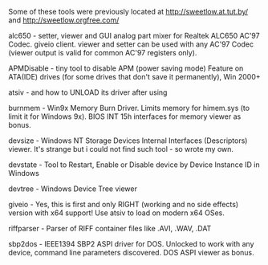 Some of these tools were previously located at http://sweetlow.at.tut.by/ and http://sweetlow.orgfree.com/

alc650 - setter, viewer and GUI analog part mixer for Realtek ALC650 AC'97 Codec. giveio client. viewer and setter can be used with any AC'97 Codec (viewer output is valid for common AC'97 registers only).

APMDisable - tiny tool to disable APM (power saving mode) Feature on ATA(IDE) drives (for some drives that don't save it permanently), Win 2000+

atsiv - and how to UNLOAD its driver after using

burnmem - Win9x Memory Burn Driver. Limits memory for himem.sys (to limit it for Windows 9x). BIOS INT 15h interfaces for memory viewer as bonus.

devsize - Windows NT Storage Devices Internal Interfaces (Descriptors) viewer. It's strange but i could not find such tool - so wrote my own.

devstate - Tool to Restart, Enable or Disable device by Device Instance ID in Windows

devtree - Windows Device Tree viewer

giveio - Yes, this is first and only RIGHT (working and no side effects) version with x64 support! Use atsiv to load on modern x64 OSes.

riffparser - Parser of RIFF container files like .AVI, .WAV, .DAT

sbp2dos - IEEE1394 SBP2 ASPI driver for DOS. Unlocked to work with any device, command line parameters discovered. DOS ASPI viewer as bonus.
